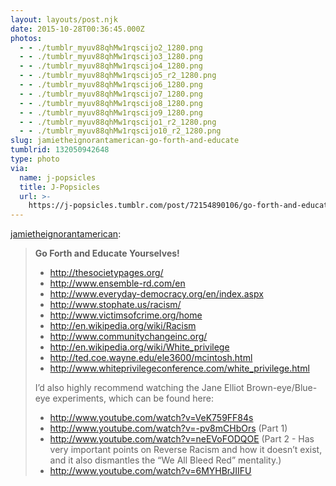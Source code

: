 ```yaml
---
layout: layouts/post.njk
date: 2015-10-28T00:36:45.000Z
photos:
  - - ./tumblr_myuv88qhMw1rqscijo2_1280.png
  - - ./tumblr_myuv88qhMw1rqscijo3_1280.png
  - - ./tumblr_myuv88qhMw1rqscijo4_1280.png
  - - ./tumblr_myuv88qhMw1rqscijo5_r2_1280.png
  - - ./tumblr_myuv88qhMw1rqscijo6_1280.png
  - - ./tumblr_myuv88qhMw1rqscijo7_1280.png
  - - ./tumblr_myuv88qhMw1rqscijo8_1280.png
  - - ./tumblr_myuv88qhMw1rqscijo9_1280.png
  - - ./tumblr_myuv88qhMw1rqscijo1_r2_1280.png
  - - ./tumblr_myuv88qhMw1rqscijo10_r2_1280.png
slug: jamietheignorantamerican-go-forth-and-educate
tumblrid: 132050942648
type: photo
via:
  name: j-popsicles
  title: J-Popsicles
  url: >-
    https://j-popsicles.tumblr.com/post/72154890106/go-forth-and-educate-yourselves
---
```

<p><a class="tumblr_blog" href="http://jamietheignorantamerican.tumblr.com/post/72154890106">jamietheignorantamerican</a>:</p>

<blockquote>
<p><strong>Go Forth and Educate Yourselves!</strong></p>
<ul><li><a href="http://thesocietypages.org/">http://thesocietypages.org/</a></li>
<li><a href="http://www.ensemble-rd.com/en">http://www.ensemble-rd.com/en</a></li>
<li><a href="http://www.everyday-democracy.org/en/index.aspx">http://www.everyday-democracy.org/en/index.aspx</a></li>
<li><a href="http://www.stophate.us/racism/">http://www.stophate.us/racism/</a></li>
<li><a href="http://www.victimsofcrime.org/home">http://www.victimsofcrime.org/home</a></li>
<li><a href="http://en.wikipedia.org/wiki/Racism">http://en.wikipedia.org/wiki/Racism</a></li>
<li><a href="http://www.communitychangeinc.org/">http://www.communitychangeinc.org/</a></li>
<li><a href="http://en.wikipedia.org/wiki/White_privilege">http://en.wikipedia.org/wiki/White_privilege</a></li>
<li><a href="http://ted.coe.wayne.edu/ele3600/mcintosh.html">http://ted.coe.wayne.edu/ele3600/mcintosh.html</a></li>
<li><a href="http://www.whiteprivilegeconference.com/white_privilege.html">http://www.whiteprivilegeconference.com/white_privilege.html</a></li>
</ul><p>I’d also highly recommend watching the Jane Elliot Brown-eye/Blue-eye experiments, which can be found here:</p>
<ul><li><a href="http://www.youtube.com/watch?v=VeK759FF84s">http://www.youtube.com/watch?v=VeK759FF84s</a></li>
<li>
<a href="http://www.youtube.com/watch?v=-pv8mCHbOrs">http://www.youtube.com/watch?v=-pv8mCHbOrs</a> (Part 1)</li>
<li>
<a href="http://www.youtube.com/watch?v=neEVoFODQOE">http://www.youtube.com/watch?v=neEVoFODQOE</a> (Part 2 - Has very important points on Reverse Racism and how it doesn’t exist, and it also dismantles the “We All Bleed Red” mentality.)</li>
<li><a href="http://www.youtube.com/watch?v=6MYHBrJIIFU">http://www.youtube.com/watch?v=6MYHBrJIIFU</a></li>
</ul></blockquote>
